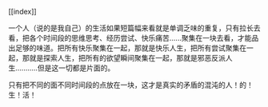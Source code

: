 [[index]]

一个人（说的是我自己）的生活如果短篇幅来看就是单调乏味的重复，只有拉长去看，把各个时间段的思维思考、经历尝试、快乐痛苦......聚集在一块去看，才能品出足够的味道。把所有快乐聚集在一起，那就是快乐人生，把所有尝试聚集在一起，那就是探索人生，把所有的欲望瞬间聚集在一起，那就是邪恶反派人生...........但是这一切都是片面的。

只有把不同的面不同时间段的点放在一块，这才是真实的矛盾的混沌的人！的！生！活！